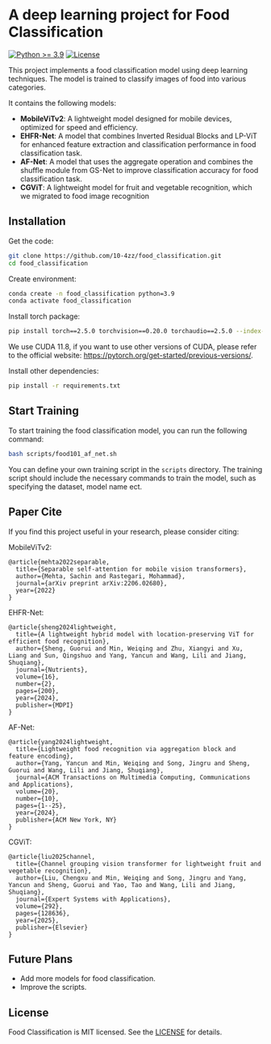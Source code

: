 # A deep learning project for Food Classification

[![Python >= 3.9](https://img.shields.io/badge/python->=3.9-blue.svg)](https://www.python.org/downloads/release/)
[![License](https://img.shields.io/badge/license-MIT-blue.svg)](https://opensource.org/license/mit/)

This project implements a food classification model using deep learning techniques. The model is trained to classify images of food into various categories.

It contains the following models:
- **MobileViTv2**: A lightweight model designed for mobile devices, optimized for speed and efficiency.
- **EHFR-Net**: A model that combines Inverted Residual Blocks and LP-ViT for enhanced feature extraction and classification performance in food classification task.
- **AF-Net**: A model that uses the aggregate operation and combines the shuffle module from GS-Net to improve classification accuracy for food classification task.
- **CGViT**: A lightweight model for fruit and vegetable recognition, which we migrated to food image recognition 

## Installation

Get the code:

```bash
git clone https://github.com/10-4zz/food_classification.git
cd food_classification
```

Create environment:

```bash
conda create -n food_classification python=3.9
conda activate food_classification
```

Install torch package:

```bash
pip install torch==2.5.0 torchvision==0.20.0 torchaudio==2.5.0 --index-url https://download.pytorch.org/whl/cu118
```
We use CUDA 11.8, if you want to use other versions of CUDA, please refer to the official website: https://pytorch.org/get-started/previous-versions/.

Install other dependencies:

```bash
pip install -r requirements.txt
```

## Start Training
To start training the food classification model, you can run the following command:

```bash
bash scripts/food101_af_net.sh
```
You can define your own training script in the `scripts` directory. The training script should include the necessary commands to train the model, such as specifying the dataset, model name ect.

## Paper Cite
If you find this project useful in your research, please consider citing:

MobileViTv2:
```
@article{mehta2022separable,
  title={Separable self-attention for mobile vision transformers},
  author={Mehta, Sachin and Rastegari, Mohammad},
  journal={arXiv preprint arXiv:2206.02680},
  year={2022}
}
```

EHFR-Net:
```
@article{sheng2024lightweight,
  title={A lightweight hybrid model with location-preserving ViT for efficient food recognition},
  author={Sheng, Guorui and Min, Weiqing and Zhu, Xiangyi and Xu, Liang and Sun, Qingshuo and Yang, Yancun and Wang, Lili and Jiang, Shuqiang},
  journal={Nutrients},
  volume={16},
  number={2},
  pages={200},
  year={2024},
  publisher={MDPI}
}
```

AF-Net:
```
@article{yang2024lightweight,
  title={Lightweight food recognition via aggregation block and feature encoding},
  author={Yang, Yancun and Min, Weiqing and Song, Jingru and Sheng, Guorui and Wang, Lili and Jiang, Shuqiang},
  journal={ACM Transactions on Multimedia Computing, Communications and Applications},
  volume={20},
  number={10},
  pages={1--25},
  year={2024},
  publisher={ACM New York, NY}
}
```

CGViT:
```
@article{liu2025channel,
  title={Channel grouping vision transformer for lightweight fruit and vegetable recognition},
  author={Liu, Chengxu and Min, Weiqing and Song, Jingru and Yang, Yancun and Sheng, Guorui and Yao, Tao and Wang, Lili and Jiang, Shuqiang},
  journal={Expert Systems with Applications},
  volume={292},
  pages={128636},
  year={2025},
  publisher={Elsevier}
}
```

## Future Plans
- Add more models for food classification.
- Improve the scripts.

## License

Food Classification is MIT licensed. See the [LICENSE](LICENSE) for details.